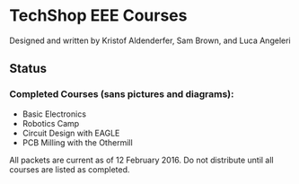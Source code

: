 # TechShop EEE Courses
Designed and written by Kristof Aldenderfer, Sam Brown, and Luca Angeleri

## Status
### Completed Courses (sans pictures and diagrams):
* Basic Electronics
* Robotics Camp
* Circuit Design with EAGLE
* PCB Milling with the Othermill

All packets are current as of 12 February 2016. Do not distribute until all courses are listed as completed.
